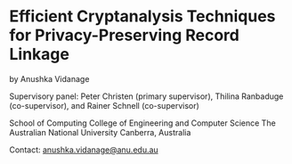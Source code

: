 Efficient Cryptanalysis Techniques for Privacy-Preserving Record Linkage
========================================================================

by Anushka Vidanage

Supervisory panel: Peter Christen (primary supervisor), Thilina Ranbaduge (co-supervisor), and Rainer Schnell (co-supervisor)
  
School of Computing
College of Engineering and Computer Science
The Australian National University
Canberra, Australia

Contact: anushka.vidanage@anu.edu.au

